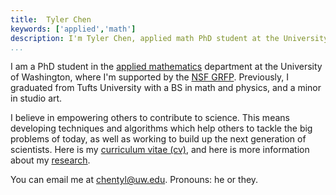 ```yaml
---
title:  Tyler Chen
keywords: ['applied','math']
description: I'm Tyler Chen, applied math PhD student at the University of Washington. Find out more about my research, and teaching, and then get in contact with me.
...
```

    
I am a PhD student in the [applied mathematics](https://amath.washington.edu) department at the University of Washington, where I'm supported by the [NSF GRFP](https://www.nsfgrfp.org/). 
Previously, I graduated from Tufts University with a BS in math and physics, and a minor in studio art.
    

I believe in empowering others to contribute to science. 
This means developing techniques and algorithms which help others to tackle the big problems of today, as well as working to build up the next generation of scientists.
Here is my [curriculum vitae (cv)](./cv.pdf), and here is more information about my [research](./research).
    

You can email me at [chentyl@uw.edu](mailto:chentyl@uw.edu).
Pronouns: he or they.
